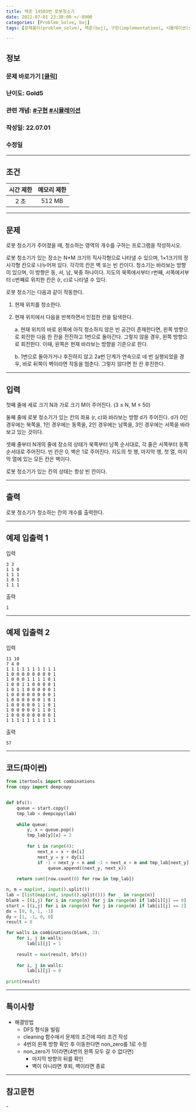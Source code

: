 ```yaml
---
title: 백준 14503번 로봇청소기
date: 2022-07-01 23:38:00 +/-0900
categories: [Problem_Solve, boj]
tags: [문제풀이(problem_solve), 백준(boj), 구현(implementation), 시뮬레이션(simulation)]

---
```

## 정보
### 문제 바로가기 [[클릭](https://www.acmicpc.net/problem/14503)]
### 난이도: Gold5
### 관련 개념: [#구현](https://www.acmicpc.net/problemset?sort=ac_desc&algo=102) [#시뮬레이션](https://www.acmicpc.net/problemset?sort=ac_desc&algo=141)
### 작성일: 22.07.01
### 수정일

---
## 조건

시간 제한|메모리 제한
:---:|:---:
2 초|512 MB

---
## 문제
로봇 청소기가 주어졌을 때, 청소하는 영역의 개수를 구하는 프로그램을 작성하시오.

로봇 청소기가 있는 장소는 N×M 크기의 직사각형으로 나타낼 수 있으며, 1×1크기의 정사각형 칸으로 나누어져 있다. 각각의 칸은 벽 또는 빈 칸이다. 청소기는 바라보는 방향이 있으며, 이 방향은 동, 서, 남, 북중 하나이다. 지도의 북쪽에서부터 r번째, 서쪽에서부터 c번째로 위치한 칸은 (r, c)로 나타낼 수 있다.

로봇 청소기는 다음과 같이 작동한다.

1. 현재 위치를 청소한다.
2. 현재 위치에서 다음을 반복하면서 인접한 칸을 탐색한다.

    a. 현재 위치의 바로 왼쪽에 아직 청소하지 않은 빈 공간이 존재한다면, 왼쪽 방향으로 회전한 다음 한 칸을 전진하고 1번으로 돌아간다. 그렇지 않을 경우, 왼쪽 방향으로 회전한다. 이때, 왼쪽은 현재 바라보는 방향을 기준으로 한다.

    b. 1번으로 돌아가거나 후진하지 않고 2a번 단계가 연속으로 네 번 실행되었을 경우, 바로 뒤쪽이 벽이라면 작동을 멈춘다. 그렇지 않다면 한 칸 후진한다.

---
## 입력
첫째 줄에 세로 크기 N과 가로 크기 M이 주어진다. (3 ≤ N, M ≤ 50)

둘째 줄에 로봇 청소기가 있는 칸의 좌표 (r, c)와 바라보는 방향 d가 주어진다. d가 0인 경우에는 북쪽을, 1인 경우에는 동쪽을, 2인 경우에는 남쪽을, 3인 경우에는 서쪽을 바라보고 있는 것이다.

셋째 줄부터 N개의 줄에 장소의 상태가 북쪽부터 남쪽 순서대로, 각 줄은 서쪽부터 동쪽 순서대로 주어진다. 빈 칸은 0, 벽은 1로 주어진다. 지도의 첫 행, 마지막 행, 첫 열, 마지막 열에 있는 모든 칸은 벽이다.

로봇 청소기가 있는 칸의 상태는 항상 빈 칸이다.

---
## 출력
로봇 청소기가 청소하는 칸의 개수를 출력한다.

---
## 예제 입출력 1
입력
```
3 3
1 1 0
1 1 1
1 0 1
1 1 1
```

출력
```
1
```

---
## 예제 입출력 2
입력
```
11 10
7 4 0
1 1 1 1 1 1 1 1 1 1
1 0 0 0 0 0 0 0 0 1
1 0 0 0 1 1 1 1 0 1
1 0 0 1 1 0 0 0 0 1
1 0 1 1 0 0 0 0 0 1
1 0 0 0 0 0 0 0 0 1
1 0 0 0 0 0 0 1 0 1
1 0 0 0 0 0 1 1 0 1
1 0 0 0 0 0 1 1 0 1
1 0 0 0 0 0 0 0 0 1
1 1 1 1 1 1 1 1 1 1
```

출력
```
57
```

---
## 코드(파이썬)
```python
from itertools import combinations
from copy import deepcopy


def bfs():
    queue = start.copy()
    tmp_lab = deepcopy(lab)
    
    while queue:
        y, x = queue.pop()
        tmp_lab[y][x] = 2
        
        for i in range(4):
            next_x = x + dx[i]
            next_y = y + dy[i]
            if -1 < next_y < n and -1 < next_x < m and tmp_lab[next_y][next_x] == 0:
                queue.append((next_y, next_x))
            
    return sum([row.count(0) for row in tmp_lab])

n, m = map(int, input().split())
lab = [list(map(int, input().split())) for _ in range(n)]
blank = [(i,j) for i in range(n) for j in range(m) if lab[i][j] == 0]
start = [(i,j) for i in range(n) for j in range(m) if lab[i][j] == 2]
dx = [0, 0, 1, -1]
dy = [1, -1, 0, 0]
result = 0

for walls in combinations(blank, 3):
    for i, j in walls:
        lab[i][j] = 1
        
    result = max(result, bfs())
    
    for i, j in walls:
        lab[i][j] = 0
        
print(result)

```

---
## 특이사항
- 해결방법
  - DFS 형식을 빌림
  - cleaning 함수에서 문제의 조건에 따라 조건 작성
  - 4번의 왼쪽 방향 확인 후 이동한다면 non_zero를 1로 수정
  - non_zero가 1이라면(4번의 왼쪽 모두 갈 수 없다면)
    - 마지막 방향의 뒤를 확인
    - 벽이 아니라면 후퇴, 벽이라면 종료

---
## 참고문헌
\-

